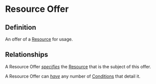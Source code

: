 # Resource Offer

## Definition
An offer of a [Resource](../entities/Resource.md) for usage.

## Relationships
<a name="rel__resource">A Resource Offer *[specifies](../entities/Resource.md#user-content-rel__is-offered-in)* the [Resource](../entities/Resource.md) that is the subject of this offer.</a>

<a name="rel__has-condition">A Resource Offer can *[have](../entities/Condition.md#user-content-rel__details)* any number of [Conditions](../entities/Condition.md) that detail it.</a>